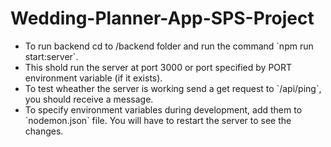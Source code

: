 # Wedding-Planner-App-SPS-Project
<ul>
  <li> To run backend cd to /backend folder and run the command `npm run start:server`. </li>
  <li> This shold run the server at port 3000 or port specified by PORT environment variable (if it exists). </li>
  <li> To test wheather the server is working send a get request to `/api/ping`, you should receive a message. </li>
  <li> To specify environment variables during development, add them to `nodemon.json` file. You will have to restart the server to see the changes. </li>
</ul>
